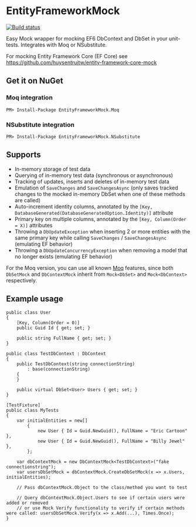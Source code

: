 # EntityFrameworkMock

[![Build status](https://ci.appveyor.com/api/projects/status/5ung41elf64ahshg/branch/master?svg=true)](https://ci.appveyor.com/project/huysentruitw/entity-framework-mock/branch/master)

Easy Mock wrapper for mocking EF6 DbContext and DbSet in your unit-tests. Integrates with Moq or NSubstitute.

For mocking Entity Framework Core (EF Core) see https://github.com/huysentruitw/entity-framework-core-mock

## Get it on NuGet

### Moq integration

    PM> Install-Package EntityFrameworkMock.Moq

### NSubstitute integration

    PM> Install-Package EntityFrameworkMock.NSubstitute

## Supports

* In-memory storage of test data
* Querying of in-memory test data (synchronous or asynchronous)
* Tracking of updates, inserts and deletes of in-memory test data
* Emulation of `SaveChanges` and `SaveChangesAsync` (only saves tracked changes to the mocked in-memory DbSet when one of these methods are called)
* Auto-increment identity columns, annotated by the `[Key, DatabaseGenerated(DatabaseGeneratedOption.Identity)]` attribute
* Primary key on multiple columns, annotated by the `[Key, Column(Order = X)]` attributes
* Throwing a `DbUpdateException` when inserting 2 or more entities with the same primary key while calling `SaveChanges` / `SaveChangesAsync` (emulating EF behavior)
* Throwing a `DbUpdateConcurrencyException` when removing a model that no longer exists (emulating EF behavior)

For the Moq version, you can use all known [Moq](https://github.com/Moq/moq4/wiki/Quickstart) features, since both `DbSetMock` and `DbContextMock` inherit from `Mock<DbSet>` and `Mock<DbContext>` respectively.

## Example usage

    public class User
    {
        [Key, Column(Order = 0)]
        public Guid Id { get; set; }

        public string FullName { get; set; }
    }

    public class TestDbContext : DbContext
    {
        public TestDbContext(string connectionString)
            : base(connectionString)
        {
        }

        public virtual DbSet<User> Users { get; set; }
    }

    [TestFixture]
    public class MyTests
    {
        var initialEntities = new[]
            {
                new User { Id = Guid.NewGuid(), FullName = "Eric Cartoon" },
                new User { Id = Guid.NewGuid(), FullName = "Billy Jewel" },
            };
            
        var dbContextMock = new DbContextMock<TestDbContext>("fake connectionstring");
        var usersDbSetMock = dbContextMock.CreateDbSetMock(x => x.Users, initialEntities);
        
        // Pass dbContextMock.Object to the class/method you want to test
        
        // Query dbContextMock.Object.Users to see if certain users were added or removed
        // or use Mock Verify functionality to verify if certain methods were called: usersDbSetMock.Verify(x => x.Add(...), Times.Once);
    }
